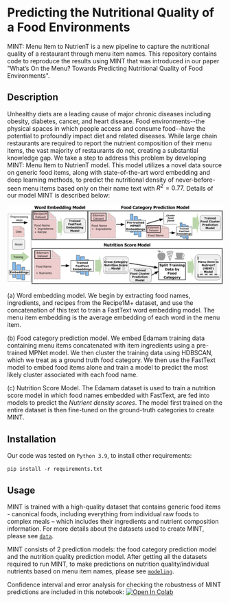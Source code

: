 # Predicting the Nutritional Quality of a Food Environments

MINT: Menu Item to NutrienT is a new pipeline to capture the nutritional quality of a restaurant through menu item names. This repository contains code to reproduce the results using MINT that was introduced in our paper "What’s On the Menu? Towards Predicting Nutritional Quality of Food Environments".

## Description

Unhealthy diets are a leading cause of major chronic diseases including obesity, diabetes, cancer, and heart disease. Food environments--the physical spaces in which people access and consume food--have the potential to profoundly impact diet and related diseases. While large chain restaurants are required to report the nutrient composition of their menu items, the vast majority of restaurants do not, creating a substantial knowledge gap. We take a step to address this problem by developing MINT: Menu Item to NutrienT model. This model utilizes a novel data source on generic food items, along with state-of-the-art word embedding and deep learning methods, to predict the nutritional density of never-before-seen menu items based only on their name text with $R^2=0.77$. Details of our model MINT is described below:


![MINT pipeline](https://github.com/alexdseo/mint/blob/main/figures/model_diagram.png)

(a) Word embedding model. We begin by extracting food names, ingredients, and recipes from the Recipe1M+ dataset, and use the concatenation of this text to train a FastText word embedding model. The menu item embedding is the average embedding of each word in the menu item. 

(b) Food category prediction model. We embed Edamam training data containing menu items concatenated with item ingredients using a pre-trained MPNet model. We then cluster the training data using HDBSCAN, which we treat as a ground truth food category. We then use the FastText model to embed food items alone and train a model to predict the most likely cluster associated with each food name. 

(c) Nutrition Score Model. The Edamam dataset is used to train a nutrition score model in which food names embedded with FastText, are fed into models to predict the *Nutrient density scores*. The model first trained on the entire dataset is then fine-tuned on the ground-truth categories to create MINT.


## Installation

Our code was tested on `Python 3.9`, to install other requirements:
```setup
pip install -r requirements.txt
```

## Usage

MINT is trained with a high-quality dataset that contains generic food items - canonical foods, including everything from individual raw foods to complex meals – which includes their ingredients and nutrient composition information. For more details about the datasets used to create MINT, please see [`data`](https://github.com/alexdseo/mint/blob/main/data/README.md).

MINT consists of 2 prediction models: the food category prediction model and the nutrition quality prediction model. After getting all the datasets required to run MINT, to make predictions on nutrition quality/individual nutrients based on menu item names, please see [`modeling`](https://github.com/alexdseo/mint/tree/main/modeling/README.md). 

Confidence interval and error analysis for checking the robustness of MINT predictions are included in this notebook: [![Open In Colab](https://colab.research.google.com/assets/colab-badge.svg)](https://colab.research.google.com//gist.github.com/alexdseo/27babc1fc313d412630bf07b54b64c2f)
